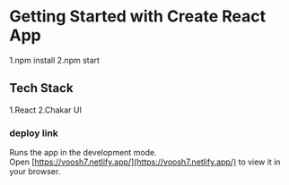 # Getting Started with Create React App

1.npm install
2.npm start

## Tech Stack

1.React
2.Chakar UI

### deploy link

Runs the app in the development mode.\
Open [https://voosh7.netlify.app/](https://voosh7.netlify.app/) to view it in your browser.
